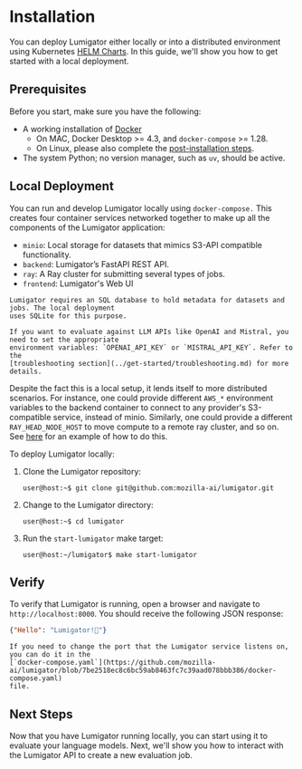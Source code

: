 # Installation

You can deploy Lumigator either locally or into a distributed environment using Kubernetes
[HELM Charts](https://github.com/mozilla-ai/lumigator/blob/7be2518ec8c6bc59ab8463fc7c39aad078bbb386/lumigator/infra/mzai/helm/lumigator/README.md).
In this guide, we'll show you how to get started with a local deployment.

## Prerequisites

Before you start, make sure you have the following:

- A working installation of [Docker](https://docs.docker.com/engine/install/)
    - On MAC, Docker Desktop >= 4.3, and `docker-compose` >= 1.28.
    - On Linux, please also complete the [post-installation steps](https://docs.docker.com/engine/install/linux-postinstall/).
- The system Python; no version manager, such as `uv`, should be active.

## Local Deployment

You can run and develop Lumigator locally using `docker-compose.` This creates four container
services networked together to make up all the components of the Lumigator application:

- `minio`: Local storage for datasets that mimics S3-API compatible functionality.
- `backend`: Lumigator’s FastAPI REST API.
- `ray`: A Ray cluster for submitting several types of jobs.
- `frontend`: Lumigator's Web UI

```{note}
Lumigator requires an SQL database to hold metadata for datasets and jobs. The local deployment
uses SQLite for this purpose.
```

```{note}
If you want to evaluate against LLM APIs like OpenAI and Mistral, you need to set the appropriate
environment variables: `OPENAI_API_KEY` or `MISTRAL_API_KEY`. Refer to the
[troubleshooting section](../get-started/troubleshooting.md) for more details.
```

Despite the fact this is a local setup, it lends itself to more distributed scenarios. For instance,
one could provide different `AWS_*` environment variables to the backend container to connect to any
provider's S3-compatible service, instead of minio. Similarly, one could provide a different
`RAY_HEAD_NODE_HOST` to move compute to a remote ray cluster, and so on. See [here](https://github.com/mozilla-ai/lumigator/blob/7be2518ec8c6bc59ab8463fc7c39aad078bbb386/docker-compose.external.yaml) for an example of how to do
this.

To deploy Lumigator locally:

1. Clone the Lumigator repository:

    ```console
    user@host:~$ git clone git@github.com:mozilla-ai/lumigator.git
    ```

1. Change to the Lumigator directory:

    ```console
    user@host:~$ cd lumigator
    ```

1. Run the `start-lumigator` make target:

    ```console
    user@host:~/lumigator$ make start-lumigator
    ```

## Verify

To verify that Lumigator is running, open a browser and navigate to `http://localhost:8000`. You
should receive the following JSON response:

```json
{"Hello": "Lumigator!🐊"}
```

```{note}
If you need to change the port that the Lumigator service listens on, you can do it in the
[`docker-compose.yaml`](https://github.com/mozilla-ai/lumigator/blob/7be2518ec8c6bc59ab8463fc7c39aad078bbb386/docker-compose.yaml)
file.
```

## Next Steps

Now that you have Lumigator running locally, you can start using it to evaluate your language
models. Next, we'll show you how to interact with the Lumigator API to create a new evaluation
job.

